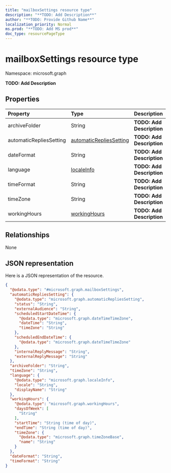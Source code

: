 ```yaml
---
title: "mailboxSettings resource type"
description: "**TODO: Add Description**"
author: "**TODO: Provide Github Name**"
localization_priority: Normal
ms.prod: "**TODO: Add MS prod**"
doc_type: resourcePageType
---
```


# mailboxSettings resource type


Namespace: microsoft.graph

**TODO: Add Description**

## Properties
|Property|Type|Description|
|:---|:---|:---|
|archiveFolder|String|**TODO: Add Description**|
|automaticRepliesSetting|[automaticRepliesSetting](../resources/automaticrepliessetting.md)|**TODO: Add Description**|
|dateFormat|String|**TODO: Add Description**|
|language|[localeInfo](../resources/localeinfo.md)|**TODO: Add Description**|
|timeFormat|String|**TODO: Add Description**|
|timeZone|String|**TODO: Add Description**|
|workingHours|[workingHours](../resources/workinghours.md)|**TODO: Add Description**|

## Relationships
None

## JSON representation
Here is a JSON representation of the resource.
<!-- {
  "blockType": "resource",
  "@odata.type": "microsoft.graph.mailboxSettings"
}
-->
``` json
{
  "@odata.type": "#microsoft.graph.mailboxSettings",
  "automaticRepliesSetting": {
    "@odata.type": "microsoft.graph.automaticRepliesSetting",
    "status": "String",
    "externalAudience": "String",
    "scheduledStartDateTime": {
      "@odata.type": "microsoft.graph.dateTimeTimeZone",
      "dateTime": "String",
      "timeZone": "String"
    },
    "scheduledEndDateTime": {
      "@odata.type": "microsoft.graph.dateTimeTimeZone"
    },
    "internalReplyMessage": "String",
    "externalReplyMessage": "String"
  },
  "archiveFolder": "String",
  "timeZone": "String",
  "language": {
    "@odata.type": "microsoft.graph.localeInfo",
    "locale": "String",
    "displayName": "String"
  },
  "workingHours": {
    "@odata.type": "microsoft.graph.workingHours",
    "daysOfWeek": [
      "String"
    ],
    "startTime": "String (time of day)",
    "endTime": "String (time of day)",
    "timeZone": {
      "@odata.type": "microsoft.graph.timeZoneBase",
      "name": "String"
    }
  },
  "dateFormat": "String",
  "timeFormat": "String"
}
```

